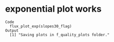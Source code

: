 # exponential plot works

    Code
      flux_plot_exp(slopes30_flag)
    Output
      [1] "Saving plots in f_quality_plots folder."

